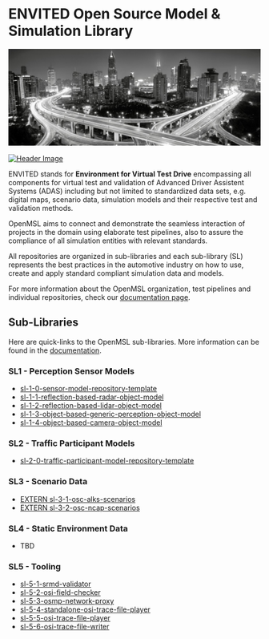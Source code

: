 # ENVITED Open Source Model & Simulation Library

![tp header](/doc/img/envited.png)

[![Header Image](https://img.shields.io/twitter/follow/ASCS_eV?label=Follow&style=social)](https://twitter.com/ASCS_eV)

ENVITED stands for **Environment for Virtual Test Drive** encompassing all components for virtual test and validation of Advanced Driver Assistent Systems (ADAS)
including but not limited to standardized data sets, e.g. digital maps, scenario data, simulation models and their respective test and validation methods.

OpenMSL aims to connect and demonstrate the seamless interaction of projects in the domain using elaborate test pipelines, also to assure the compliance of all simulation entities with relevant standards.

All repositories are organized in sub-libraries and each sub-library (SL) represents the best practices in the automotive industry on
how to use, create and apply standard compliant simulation data and models.

For more information about the OpenMSL organization, test pipelines and individual repositories, check our [documentation page](https://openmsl.github.io/doc/).

## Sub-Libraries

Here are quick-links to the OpenMSL sub-libraries.
More information can be found in the [documentation](https://openmsl.github.io/doc/OpenMSL/sub-libraries.html).

### SL1 - Perception Sensor Models

- [sl-1-0-sensor-model-repository-template](https://github.com/openMSL/sl-1-0-sensor-model-repository-template)
- [sl-1-1-reflection-based-radar-object-model](https://github.com/openMSL/sl-1-1-reflection-based-radar-object-model)
- [sl-1-2-reflection-based-lidar-object-model](https://github.com/openMSL/sl-1-2-reflection-based-lidar-object-model)
- [sl-1-3-object-based-generic-perception-object-model](https://github.com/openMSL/sl-1-3-object-based-generic-perception-object-model)
- [sl-1-4-object-based-camera-object-model](https://github.com/openMSL/sl-1-4-object-based-camera-object-model)

### SL2 - Traffic Participant Models

- [sl-2-0-traffic-participant-model-repository-template](https://github.com/openMSL/sl-2-0-traffic-participant-model-repository-template)

### SL3 - Scenario Data

- [EXTERN sl-3-1-osc-alks-scenarios](https://github.com/asam-oss/OSC-ALKS-scenarios)
- [EXTERN sl-3-2-osc-ncap-scenarios](https://github.com/vectorgrp/OSC-NCAP-scenarios)

### SL4 - Static Environment Data

- TBD

### SL5 - Tooling

- [sl-5-1-srmd-validator](https://github.com/openMSL/sl-5-1-srmd-validator)
- [sl-5-2-osi-field-checker](https://github.com/openMSL/sl-5-2-osi-field-checker)
- [sl-5-3-osmp-network-proxy](https://github.com/openMSL/sl-5-3-osmp-network-proxy)
- [sl-5-4-standalone-osi-trace-file-player](https://github.com/openMSL/sl-5-4-standalone-osi-trace-file-player)
- [sl-5-5-osi-trace-file-player](https://github.com/openMSL/sl-5-5-osi-trace-file-player)
- [sl-5-6-osi-trace-file-writer](https://github.com/openMSL/sl-5-6-osi-trace-file-writer)
